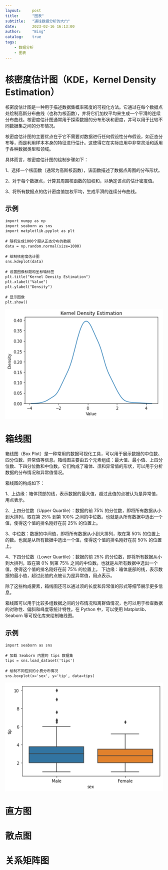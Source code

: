 ```yaml
---
layout:     post
title:      "图表"
subtitle:   "通往数据分析的大门"
date:       2023-02-16 16:13:00
author:     "Bing"
catalog:    true
tags:
    - 数据分析
    - 图表
---
```


# 核密度估计图（KDE，Kernel Density Estimation）
核密度估计图是一种用于描述数据集概率密度的可视化方法。它通过在每个数据点处绘制高斯分布曲线（也称为核函数），并将它们加权平均来生成一个平滑的连续分布曲线。核密度估计图通常用于探索数据的分布形状和密度，并可以用于比较不同数据集之间的分布情况。

核密度估计图的主要优点在于它不需要对数据进行任何假设性分布假设，如正态分布等，而是利用样本本身的特征进行估计。这使得它在实际应用中非常灵活和适用于各种数据类型和领域。

具体而言，核密度估计图的绘制步骤如下：

1、选择一个核函数（通常为高斯核函数），该函数描述了数据点周围的分布形状。

2、对于每个数据点，计算其周围核函数的加权和，以确定该点的估计密度值。

3、将所有数据点的估计密度值加权平均，生成平滑的连续分布曲线。

## 示例
```
import numpy as np
import seaborn as sns
import matplotlib.pyplot as plt

# 随机生成1000个服从正态分布的数据
data = np.random.normal(size=1000)

# 绘制核密度估计图
sns.kdeplot(data)

# 设置图像标题和坐标轴标签
plt.title("Kernel Density Estimation")
plt.xlabel("Value")
plt.ylabel("Density")

# 显示图像
plt.show()
```
![](/img/post/chart-kde.PNG)

# 箱线图
箱线图（Box Plot）是一种常用的数据可视化工具，可以用于展示数据的中位数、四分位数、异常值等信息。箱线图主要由五个元素组成：最大值、最小值、上四分位数、下四分位数和中位数。它们构成了箱体、须和异常值的形状，可以用于分析数据的分布情况和异常值情况。

箱线图的构成如下：

1、上边缘：箱体顶部的线，表示数据的最大值，超过此值的点被认为是异常值，用点表示。

2、上四分位数（Upper Quartile）：数据的前 75% 的分位数，即将所有数据从小到大排列，取在第 25% 到第 100% 之间的中位数。也就是从所有数据中选出一个值，使得这个值的排名刚好在前 25% 的位置上。

3、中位数：数据的中间值，即将所有数据从小到大排列，取在第 50% 的位置上的数。也就是从所有数据中选出一个值，使得这个值的排名刚好在前 50% 的位置上。

4、下四分位数（Lower Quartile）：数据的前 25% 的分位数，即将所有数据从小到大排列，取在第 0% 到第 75% 之间的中位数。也就是从所有数据中选出一个值，使得这个值的排名刚好在前 75% 的位置上。
下边缘：箱体底部的线，表示数据的最小值，超过此值的点被认为是异常值，用点表示。

除了这些构成要素，箱线图还可以通过须的长度和异常值的形式等细节展示更多信息。

箱线图可以用于比较多组数据之间的分布情况和离群值情况，也可以用于检查数据的对称性、偏斜和峰度等统计特性。在 Python 中，可以使用 Matplotlib、Seaborn 等可视化库来绘制箱线图。

## 示例
```
import seaborn as sns

# 加载 Seaborn 内置的 tips 数据集
tips = sns.load_dataset('tips')

# 绘制不同性别的小费分布情况
sns.boxplot(x='sex', y='tip', data=tips)
```

![](/img/post/chart-box.PNG)

# 直方图

# 散点图

# 关系矩阵图